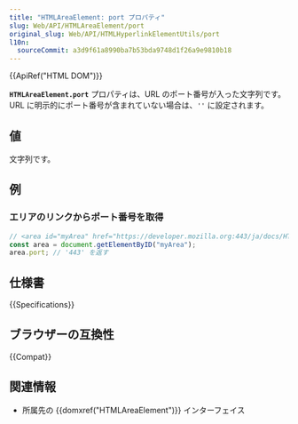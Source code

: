```yaml
---
title: "HTMLAreaElement: port プロパティ"
slug: Web/API/HTMLAreaElement/port
original_slug: Web/API/HTMLHyperlinkElementUtils/port
l10n:
  sourceCommit: a3d9f61a8990ba7b53bda9748d1f26a9e9810b18
---
```


{{ApiRef("HTML DOM")}}

**`HTMLAreaElement.port`** プロパティは、URL のポート番号が入った文字列です。 URL に明示的にポート番号が含まれていない場合は、`''` に設定されます。

## 値

文字列です。

## 例

### エリアのリンクからポート番号を取得

```js
// <area id="myArea" href="https://developer.mozilla.org:443/ja/docs/HTMLAreaElement"> 要素が文書にあったとします。
const area = document.getElementByID("myArea");
area.port; // '443' を返す
```

## 仕様書

{{Specifications}}

## ブラウザーの互換性

{{Compat}}

## 関連情報

- 所属先の {{domxref("HTMLAreaElement")}} インターフェイス
